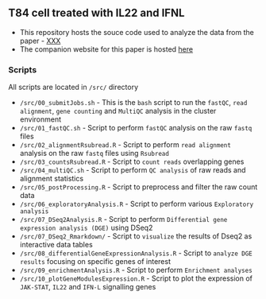 ## T84 cell treated with IL22 and IFNL

- This repository hosts the souce code used to analyze the data from the paper - [XXX]()
- The companion website for this paper is hosted [here](https://ashwini-kr-sharma.github.io/Boulant-IL22-INFL/)

### Scripts
All scripts are located in `/src/` directory

- `/src/00_submitJobs.sh` - This is the `bash` script to run the `fastQC`, `read alignment`, `gene counting` and `MultiQC` analysis in the cluster environment
- `/src/01_fastQC.sh` - Script to perform `fastQC` analysis on the raw `fastq` files
- `/src/02_alignmentRsubread.R` - Script to perform `read alignment` analysis on the raw `fastq` files using `Rsubread`
- `/src/03_countsRsubread.R` - Script to `count reads` overlapping genes
- `/src/04_multiQC.sh` - Script to perform `QC analysis` of raw reads and alignment statistics
- `/src/05_postProcessing.R` - Script to preprocess and filter the raw count data
- `/src/06_exploratoryAnalysis.R` - Script to perform various `Exploratory analysis`
- `/src/07_DSeq2Analysis.R` - Script to perform `Differential gene expression analysis (DGE)` using DSeq2
- `/src/07_DSeq2_Rmarkdown/` - Script to `visualize` the results of Dseq2 as interactive data tables
- `/src/08_differentialGeneExpressionAnalysis.R` - Script to `analyze DGE results` focusing on specific genes of interest
- `/src/09_enrichmentAnalysis.R` - Script to perform `Enrichment analyses`
- `/src/10_plotGeneModulesExpression.R` - Script to plot the expression of `JAK-STAT`, `IL22` and `IFN-L` signalling genes
